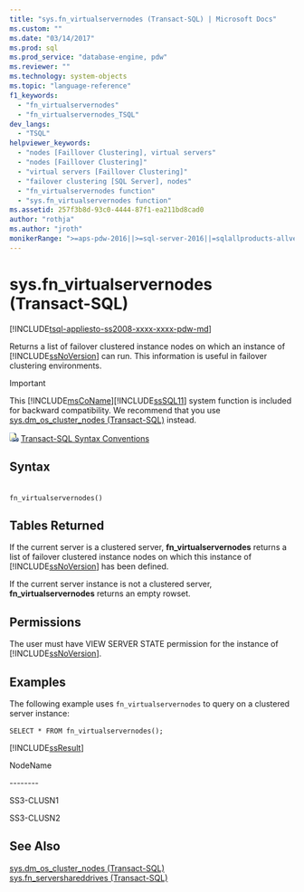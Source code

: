 ```yaml
---
title: "sys.fn_virtualservernodes (Transact-SQL) | Microsoft Docs"
ms.custom: ""
ms.date: "03/14/2017"
ms.prod: sql
ms.prod_service: "database-engine, pdw"
ms.reviewer: ""
ms.technology: system-objects
ms.topic: "language-reference"
f1_keywords: 
  - "fn_virtualservernodes"
  - "fn_virtualservernodes_TSQL"
dev_langs: 
  - "TSQL"
helpviewer_keywords: 
  - "nodes [Faillover Clustering], virtual servers"
  - "nodes [Faillover Clustering]"
  - "virtual servers [Faillover Clustering]"
  - "failover clustering [SQL Server], nodes"
  - "fn_virtualservernodes function"
  - "sys.fn_virtualservernodes function"
ms.assetid: 257f3b8d-93c0-4444-87f1-ea211bd8cad0
author: "rothja"
ms.author: "jroth"
monikerRange: ">=aps-pdw-2016||>=sql-server-2016||=sqlallproducts-allversions||>=sql-server-linux-2017||=azuresqldb-mi-current"
---
```

# sys.fn_virtualservernodes (Transact-SQL)
[!INCLUDE[tsql-appliesto-ss2008-xxxx-xxxx-pdw-md](../../includes/tsql-appliesto-ss2008-xxxx-xxxx-pdw-md.md)]

  Returns a list of failover clustered instance nodes on which an instance of [!INCLUDE[ssNoVersion](../../includes/ssnoversion-md.md)] can run. This information is useful in failover clustering environments.  
  
> [!IMPORTANT]
>  This [!INCLUDE[msCoName](../../includes/msconame-md.md)][!INCLUDE[ssSQL11](../../includes/sssql11-md.md)] system function is included for backward compatibility. We recommend that you use [sys.dm_os_cluster_nodes &#40;Transact-SQL&#41;](../../relational-databases/system-dynamic-management-views/sys-dm-os-cluster-nodes-transact-sql.md) instead.  
  
 ![Topic link icon](../../database-engine/configure-windows/media/topic-link.gif "Topic link icon") [Transact-SQL Syntax Conventions](../../t-sql/language-elements/transact-sql-syntax-conventions-transact-sql.md)  
  
## Syntax  
  
```  
  
fn_virtualservernodes()  
```  
  
## Tables Returned  
 If the current server is a clustered server, **fn_virtualservernodes** returns a list of failover clustered instance nodes on which this instance of [!INCLUDE[ssNoVersion](../../includes/ssnoversion-md.md)] has been defined.  
  
 If the current server instance is not a clustered server, **fn_virtualservernodes** returns an empty rowset.  
  
## Permissions  
 The user must have VIEW SERVER STATE permission for the instance of [!INCLUDE[ssNoVersion](../../includes/ssnoversion-md.md)].  
  
## Examples  
 The following example uses `fn_virtualservernodes` to query on a clustered server instance:  
  
```  
SELECT * FROM fn_virtualservernodes();  
```  
  
 [!INCLUDE[ssResult](../../includes/ssresult-md.md)]  
  
 NodeName  
  
 -------\-  
  
 SS3-CLUSN1  
  
 SS3-CLUSN2  
  
## See Also  
 [sys.dm_os_cluster_nodes &#40;Transact-SQL&#41;](../../relational-databases/system-dynamic-management-views/sys-dm-os-cluster-nodes-transact-sql.md)   
 [sys.fn_servershareddrives &#40;Transact-SQL&#41;](../../relational-databases/system-functions/sys-fn-servershareddrives-transact-sql.md)  
  
  
